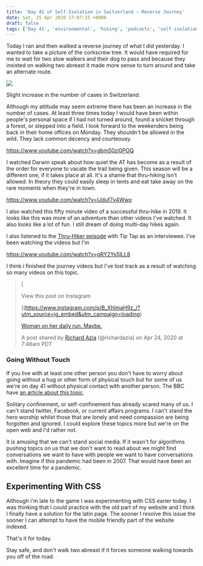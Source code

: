 ```yaml
---
title: 'Day 41 of Self-Isolation in Switzerland – Reverse Journey'
date: Sat, 25 Apr 2020 17:07:15 +0000
draft: false
tags: ['Day 41', 'environmental', 'hiking', 'podcasts', 'self-isolation', 'social conscience', 'Video']
---
```


Today I ran and then walked a reverse journey of what I did yesterday. I wanted to take a picture of the corkscrew tree. It would have required for me to wait for two slow walkers and their dog to pass and because they insisted on walking two abreast it made more sense to turn around and take an alternate route.

![](https://i2.wp.com/www.main-vision.com/richard/blog/wp-content/uploads/2020/04/Screenshot-2020-04-25-at-18.20.23.png?fit=1024%2C203&ssl=1)

Slight increase in the number of cases in Switzerland.

Although my attitude may seem extreme there has been an increase in the number of cases. At least three times today I would have been within people's personal space if I had not turned around, found a snicket through a forest, or stepped into a field. I look forward to the weekenders being back in their home offices on Monday. They shouldn't be allowed in the wild. They lack common decency and courteousy.

https://www.youtube.com/watch?v=gbm50zj0POQ

I watched Darwin speak about how quiet the AT has become as a result of the order for everyone to vacate the trail being given. This season will be a different one, if it takes place at all. It's a shame that thru-hiking isn't allowed. In theory they could easily sleep in tents and eat take away on the rare moments when they're in town.

https://www.youtube.com/watch?v=IJduf7v4Wwo

I also watched this fifty minute video of a successful thru-hike in 2019. It looks like this was more of an adventure than other videos I've watched. It also looks like a lot of fun. I still dream of doing multi-day hikes again.

I also listened to the [Thru-Hiker episode](https://www.hiking-thru.com/episodes/elina-osborne-aka-tip-tap) with Tip Tap as an interviewee. I've been watching the videos but I'm

https://www.youtube.com/watch?v=gRY2Ys5ILL8

I think i finished the journey videos but I've lost track as a result of watching so many videos on this topic.

> [
> 
> View this post on Instagram
> 
> ](https://www.instagram.com/p/B_XhImaH9z_/?utm_source=ig_embed&utm_campaign=loading)
> 
> [Woman on her daily run. Maybe.](https://www.instagram.com/p/B_XhImaH9z_/?utm_source=ig_embed&utm_campaign=loading)
> 
> A post shared by [Richard Azia](https://www.instagram.com/richardazia/?utm_source=ig_embed&utm_campaign=loading) (@richardazia) on Apr 24, 2020 at 7:46am PDT

### Going Without Touch

If you live with at least one other person you don't have to worry about going without a hug or other form of physical touch but for some of us we're on day 41 without physical contact with another person. The BBC have [an article about this topic](https://www.bbc.com/news/uk-52279411).

Solitary confinement, or self-confinement has already scared many of us. I can't stand twitter, Facebook, or current affairs programs. I can't stand the hero worship whilst those that are lonely and need compassion are being forgotten and ignored. I could explore these topics more but we're on the open web and I'd rather not.

It is amusing that we can't stand social media. If it wasn't for algorithms pushing topics on us that we don't want to read about we might find conversations we want to have with people we want to have conversations with. Imagine if this pandemic had been in 2007. That would have been an excellent time for a pandemic.

Experimenting With CSS
----------------------

Although i'm late to the game I was experimenting with CSS earier today. I was thinking that I could practice with the old part of my website and I think I finally have a solution for the latin page. The sooner I resolve this issue the sooner I can attempt to have the mobile friendly part of the website indexed.

That's it for today.

Stay safe, and don't walk two abreast if it forces someone walking towards you off of the road.